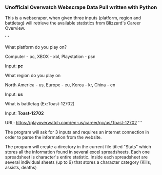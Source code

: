 ### **Unofficial Overwatch Webscrape Data Pull written with Python**

This is a webscraper, when given three inputs (platform, region and battletag) will retrieve the available statistics from Blizzard's Career Overview.

'''

What platform do you play on?

Computer - pc, XBOX - xbl, Playstation - psn

Input: **pc**


What region do you play on

North America - us, Europe - eu, Korea - kr, China - cn

Input: **us**


What is battletag (Ex:Toast-12702)

Input: **Toast-12702**

URL: https://playoverwatch.com/en-us/career/pc/us/Toast-12702
''' 

The program will ask for 3 inputs and requires an internet connection in order to parse the information from the website.

The program will create a directory in the current file titled "Stats" which stores all the information found in several excel spreadsheets. Each one spreadsheet is character's entire statistic. Inside each spreadsheet are several individual sheets (up to 9) that stores a character category (Kills, assists, deaths)
